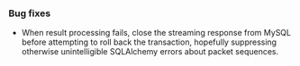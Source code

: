 ### Bug fixes

- When result processing fails, close the streaming response from MySQL before attempting to roll back the transaction, hopefully suppressing otherwise unintelligible SQLAlchemy errors about packet sequences.

